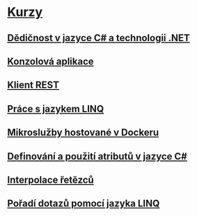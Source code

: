 # [Kurzy](index.md)
## [Dědičnost v jazyce C# a technologii .NET](inheritance.md)
## [Konzolová aplikace](console-teleprompter.md)
## [Klient REST](console-webapiclient.md)
## [Práce s jazykem LINQ](working-with-linq.md)
## [Mikroslužby hostované v Dockeru](microservices.md)
## [Definování a použití atributů v jazyce C#](attributes.md)
## [Interpolace řetězců](string-interpolation.md)
## [Pořadí dotazů pomocí jazyka LINQ](working-with-linq.md)
